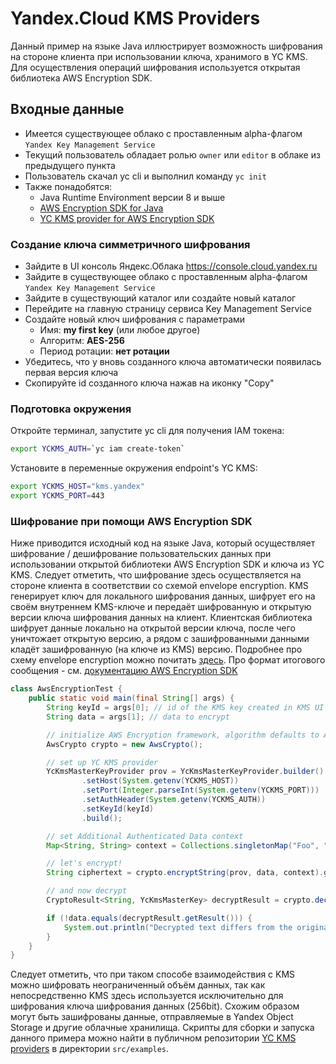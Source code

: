 # Yandex.Cloud KMS Providers
Данный пример на языке Java иллюстрирует возможность шифрования на стороне клиента при использовании ключа, хранимого в
YC KMS. Для осуществления операций шифрования используется открытая библиотека AWS Encryption SDK.  

## Входные данные
* Имеется существующее облако с проставленным alpha-флагом `Yandex Key Management Service`
* Текущий пользователь обладает ролью `owner` или `editor` в облаке из предыдущего пункта
* Пользователь скачал yc cli и выполнил команду `yc init`
* Также понадобятся:
  * Java Runtime Environment версии 8 и выше
  * [AWS Encryption SDK for Java](https://docs.aws.amazon.com/encryption-sdk/latest/developer-guide/java.html)
  * [YC KMS provider for AWS Encryption SDK](https://github.com/ayza11/yc-kms-providers)  

### Создание ключа симметричного шифрования
* Зайдите в UI консоль Яндекс.Облака https://console.cloud.yandex.ru
* Зайдите в существующее облако с проставленным alpha-флагом `Yandex Key Management Service`
* Зайдите в существующий каталог или создайте новый каталог
* Перейдите на главную страницу сервиса Key Management Service
* Создайте новый ключ шифрования с параметрами
  * Имя: **my first key** (или любое другое)
  * Алгоритм: **AES-256**
  * Период ротации: **нет ротации**
* Убедитесь, что у вновь созданного ключа автоматически появилась первая версия ключа
* Скопируйте id созданного ключа нажав на иконку "Copy"

### Подготовка окружения
Откройте терминал, запустите yc cli для получения IAM токена:
```bash
export YCKMS_AUTH=`yc iam create-token`
```
Установите в переменные окружения endpoint's YC KMS:
```bash
export YCKMS_HOST="kms.yandex"
export YCKMS_PORT=443
```

### Шифрование при помощи AWS Encryption SDK
Ниже приводится исходный код на языке Java, который осуществляет шифрование / дешифрование пользовательских данных при 
использовании открытой библиотеки AWS Encryption SDK и ключа из YC KMS. Следует отметить, что шифрование здесь осуществляется
на стороне клиента в соответствии со схемой envelope encryption. KMS генерирует ключ для локального шифрования данных, 
шифрует его на своём внутреннем KMS-ключе и передаёт шифрованную и открытую версии ключа шифрования данных на клиент. 
Клиентская библиотека шифрует 
данные локально на открытой версии ключа, после чего уничтожает открытую версию, а рядом с зашифрованными
данными кладёт зашифрованную (на ключе из KMS) версию. Подробнее про схему envelope encryption можно почитать 
[здесь](https://docs.aws.amazon.com/encryption-sdk/latest/developer-guide/how-it-works.html#envelope-encryption). 
Про формат итогового сообщения - см. [документацию AWS
Encryption SDK](https://docs.aws.amazon.com/encryption-sdk/latest/developer-guide/message-format.html)
```java
class AwsEncryptionTest {
    public static void main(final String[] args) {
        String keyId = args[0]; // id of the KMS key created in KMS UI
        String data = args[1]; // data to encrypt

        // initialize AWS Encryption framework, algorithm defaults to AES GCM 256bit
        AwsCrypto crypto = new AwsCrypto();

        // set up YC KMS provider
        YcKmsMasterKeyProvider prov = YcKmsMasterKeyProvider.builder()
                .setHost(System.getenv(YCKMS_HOST))
                .setPort(Integer.parseInt(System.getenv(YCKMS_PORT)))
                .setAuthHeader(System.getenv(YCKMS_AUTH))
                .setKeyId(keyId)
                .build();

        // set Additional Authenticated Data context
        Map<String, String> context = Collections.singletonMap("Foo", "Bar");

        // let's encrypt!
        String ciphertext = crypto.encryptString(prov, data, context).getResult();

        // and now decrypt
        CryptoResult<String, YcKmsMasterKey> decryptResult = crypto.decryptString(prov, ciphertext);

        if (!data.equals(decryptResult.getResult())) {
            System.out.println("Decrypted text differs from the original plaintext!!");
        }
    }
}
``` 
Следует отметить, что при таком способе взаимодействия с KMS можно шифровать неограниченный объём данных, так как
непосредственно KMS здесь используется исключительно для шифрования ключа шифрования данных (256bit). Схожим образом
могут быть зашифрованы данные, отправляемые в Yandex Object Storage и другие облачные хранилища.
Скрипты для сборки и запуска данного примера можно найти в публичном репозитории 
[YC KMS providers](https://github.com/ayza11/yc-kms-providers) в директории `src/examples`. 
